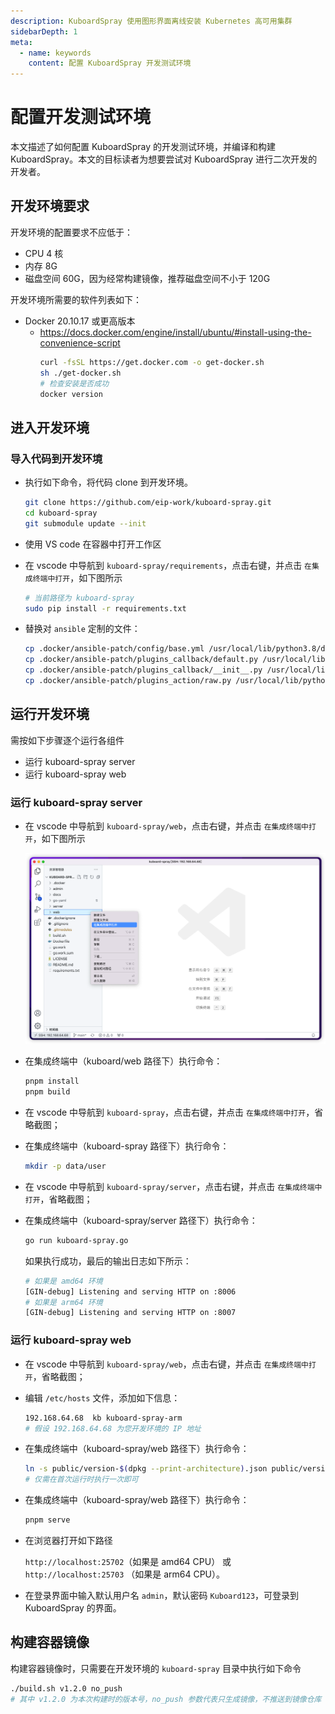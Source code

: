 ```yaml
---
description: KuboardSpray 使用图形界面离线安装 Kubernetes 高可用集群
sidebarDepth: 1
meta:
  - name: keywords
    content: 配置 KuboardSpray 开发测试环境
---
```


# 配置开发测试环境

本文描述了如何配置 KuboardSpray 的开发测试环境，并编译和构建 KuboardSpray。本文的目标读者为想要尝试对 KuboardSpray 进行二次开发的开发者。

## 开发环境要求

开发环境的配置要求不应低于：

- CPU 4 核
- 内存 8G
- 磁盘空间 60G，因为经常构建镜像，推荐磁盘空间不小于 120G

开发环境所需要的软件列表如下：

- Docker 20.10.17 或更高版本
  - https://docs.docker.com/engine/install/ubuntu/#install-using-the-convenience-script
    ```sh
    curl -fsSL https://get.docker.com -o get-docker.sh
    sh ./get-docker.sh
    # 检查安装是否成功
    docker version
    ```

## 进入开发环境

### 导入代码到开发环境

- 执行如下命令，将代码 clone 到开发环境。

  ```sh
  git clone https://github.com/eip-work/kuboard-spray.git
  cd kuboard-spray
  git submodule update --init
  ```

- 使用 VS code 在容器中打开工作区

- 在 vscode 中导航到 `kuboard-spray/requirements`，点击右键，并点击 `在集成终端中打开`，如下图所示

  ```sh
  # 当前路径为 kuboard-spray
  sudo pip install -r requirements.txt
  ```

- 替换对 `ansible` 定制的文件：

  ```sh
  cp .docker/ansible-patch/config/base.yml /usr/local/lib/python3.8/dist-packages/ansible/config/base.yml
  cp .docker/ansible-patch/plugins_callback/default.py /usr/local/lib/python3.8/dist-packages/ansible/plugins/callback/default.py
  cp .docker/ansible-patch/plugins_callback/__init__.py /usr/local/lib/python3.8/dist-packages/ansible/plugins/callback/__init__.py
  cp .docker/ansible-patch/plugins_action/raw.py /usr/local/lib/python3.8/dist-packages/ansible/plugins/action/raw.py
  ```

## 运行开发环境

需按如下步骤逐个运行各组件

- 运行 kuboard-spray server
- 运行 kuboard-spray web

### 运行 kuboard-spray server

- 在 vscode 中导航到 `kuboard-spray/web`，点击右键，并点击 `在集成终端中打开`，如下图所示

  ![web](./dev.assets/iShot_2022-08-06_20.21.03.png)

- 在集成终端中（kuboard/web 路径下）执行命令：

  ```sh
  pnpm install
  pnpm build
  ```

- 在 vscode 中导航到 `kuboard-spray`，点击右键，并点击 `在集成终端中打开`，省略截图；

- 在集成终端中（kuboard-spray 路径下）执行命令：

  ```sh
  mkdir -p data/user
  ```

- 在 vscode 中导航到 `kuboard-spray/server`，点击右键，并点击 `在集成终端中打开`，省略截图；

- 在集成终端中（kuboard-spray/server 路径下）执行命令：

  ```sh
  go run kuboard-spray.go
  ```

  如果执行成功，最后的输出日志如下所示：

  ```sh
  # 如果是 amd64 环境
  [GIN-debug] Listening and serving HTTP on :8006
  # 如果是 arm64 环境
  [GIN-debug] Listening and serving HTTP on :8007
  ```

### 运行 kuboard-spray web

- 在 vscode 中导航到 `kuboard-spray/web`，点击右键，并点击 `在集成终端中打开`，省略截图；

- 编辑 `/etc/hosts` 文件，添加如下信息：

  ```sh
  192.168.64.68  kb kuboard-spray-arm
  # 假设 192.168.64.68 为您开发环境的 IP 地址
  ```

- 在集成终端中（kuboard-spray/web 路径下）执行命令：

  ```sh
  ln -s public/version-$(dpkg --print-architecture).json public/version.json
  # 仅需在首次运行时执行一次即可
  ```

- 在集成终端中（kuboard-spray/web 路径下）执行命令：

  ```sh
  pnpm serve
  ```

- 在浏览器打开如下路径

  `http://localhost:25702`（如果是 amd64 CPU）
  或 `http://localhost:25703` （如果是 arm64 CPU）。

- 在登录界面中输入默认用户名 `admin`，默认密码 `Kuboard123`，可登录到 KuboardSpray 的界面。

## 构建容器镜像

构建容器镜像时，只需要在开发环境的 `kuboard-spray` 目录中执行如下命令

```sh
./build.sh v1.2.0 no_push
# 其中 v1.2.0 为本次构建时的版本号，no_push 参数代表只生成镜像，不推送到镜像仓库
```
